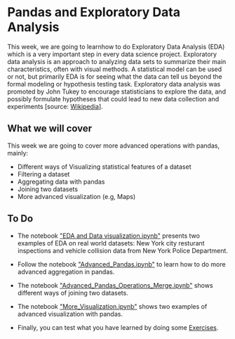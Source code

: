 # Pandas and Exploratory Data Analysis

This week, we are going to learnhow to do Exploratory Data Analysis (EDA) which is a very important step in every data science project. Exploratory data analysis is an approach to analyzing data sets to summarize their main characteristics, often with visual methods. A statistical model can be used or not, but primarily EDA is for seeing what the data can tell us beyond the formal modeling or hypothesis testing task. Exploratory data analysis was promoted by John Tukey to encourage statisticians to explore the data, and possibly formulate hypotheses that could lead to new data collection and experiments [source: [Wikipedia](https://en.wikipedia.org/wiki/Exploratory_data_analysis)].

## What we will cover
This week we are going to cover more advanced operations with pandas, mainly:

- Different ways of Visualizing statistical features of a dataset
- Filtering a dataset
- Aggregating data with pandas
- Joining two datasets
- More advanced visualization (e.g, Maps)

## To Do
- The notebook ["EDA and Data visualization.ipynb"](https://colab.research.google.com/github/michalis0/DataMining_and_MachineLearning/blob/master/week3/EDA_and_Data_visualization.ipynb) presents two examples of EDA on real world datasets: New York city resturant inspections and vehicle collision data from New York Police Department.

- Follow the notebook ["Advanced_Pandas.ipynb"](https://colab.research.google.com/github/michalis0/DataMining_and_MachineLearning/blob/master/week3/Advanced_Pandas_Operations_Aggregation.ipynb) to learn how to do more advanced aggregation in pandas.

- The notebook ["Advanced_Pandas_Operations_Merge.ipynb"](https://colab.research.google.com/github/michalis0/DataMining_and_MachineLearning/blob/master/week3/Advanced_Pandas_Operations_Merge.ipynb) shows different ways of joining two datasets.

- The notebook ["More_Visualization.ipynb"](https://colab.research.google.com/github/michalis0/DataMining_and_MachineLearning/blob/master/week3/More_Visualization.ipynb) shows two examples of advanced visualization with pandas.

- Finally, you can test what you have learned by doing some [Exercises](https://github.com/michalis0/DataMining_and_MachineLearning/tree/master/week3/Exercises).
